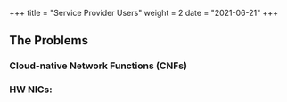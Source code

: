 +++
title = "Service Provider Users"
weight = 2
date = "2021-06-21"
+++

## The Problems

### Cloud-native Network Functions (CNFs)

### HW NICs:

